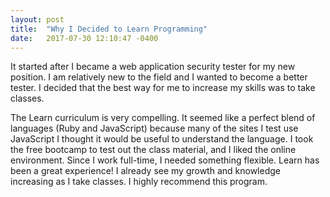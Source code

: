 ```yaml
---
layout: post
title:  "Why I Decided to Learn Programming"
date:   2017-07-30 12:10:47 -0400
---
```



It started after I became a web application security tester for my new position. I am relatively new to the field and I wanted to become a better tester. I decided that the best way for me to increase my skills was to take classes. 

The Learn curriculum is very compelling. It seemed like a perfect blend of languages (Ruby and JavaScript) because many of the sites I test use JavaScript I thought it would be useful to understand the language. I took the free bootcamp to test out the class material, and I liked the online environment. Since I work full-time, I needed something flexible. Learn has been a great experience! I already see my growth and knowledge increasing as I take classes. I highly recommend this program.
